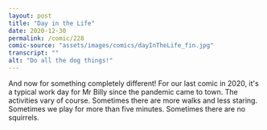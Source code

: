 ```yaml
---
layout: post
title: "Day in the Life"
date: 2020-12-30
permalink: /comic/228
comic-source: "assets/images/comics/dayInTheLife_fin.jpg"
transcript: ""
alt: "Do all the dog things!"
---
```


And now for something completely different! For our last comic in 2020, it's a typical work day for Mr Billy since the pandemic came to town. The activities vary of course. Sometimes there are more walks and less staring. Sometimes we play for more than five minutes. Sometimes there are no squirrels.
